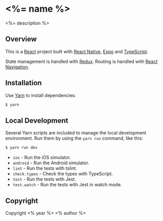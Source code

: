 # <%= name %>

<%= description %>

## Overview

This is a [React](https://facebook.github.io/react/) project built with [React Native](https://facebook.github.io/react-native/), [Expo](https://expo.io/) and [TypeScript](https://www.typescriptlang.org/).

State management is handled with [Redux](http://redux.js.org/). Routing is handled with [React Navigation](https://reactnavigation.org/).

## Installation

Use [Yarn](https://yarnpkg.com/en/) to install dependencies:

```sh
$ yarn
```

## Local Development

Several Yarn scripts are included to manage the local development environment. Run them by using the `yarn run` command, like this:

```sh
$ yarn run dev
```

* `ios` - Run the iOS simulator.
* `android` - Run the Android simulator.
* `lint` - Run the tests with tslint.
* `check.types` - Check the types with TypeScript.
* `test` - Run the tests with Jest.
* `test.watch` - Run the tests with Jest in watch mode.

## Copyright

Copyright <% year %> <% author %>
